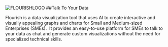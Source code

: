 ![FLOURISHLOGO](https://github.com/Sleemah/Flourish/assets/94294032/913ef995-2b82-4455-8917-b18d69fc6a71)
##Talk To Your Data

Flourish is a data visualization tool that uses AI to create interactive and visually appealing graphs and charts for Small and Medium-sized Enterprises (SMEs). 
It provides an easy-to-use platform for SMEs to talk to your data as chat and generate custom visualizations without the need for specialized technical skills.
